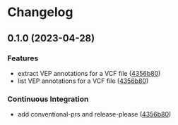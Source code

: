 # Changelog

## 0.1.0 (2023-04-28)


### Features

* extract VEP annotations for a VCF file ([4356b80](https://github.com/maehler/veppy/commit/4356b80991506b57c21afb10511b26d80e3e70fc))
* list VEP annotations for a VCF file ([4356b80](https://github.com/maehler/veppy/commit/4356b80991506b57c21afb10511b26d80e3e70fc))


### Continuous Integration

* add conventional-prs and release-please ([4356b80](https://github.com/maehler/veppy/commit/4356b80991506b57c21afb10511b26d80e3e70fc))

